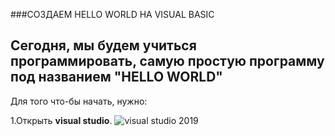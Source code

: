 ###СОЗДАЕМ HELLO WORLD НА VISUAL BASIC

Сегодня, мы будем учиться программировать,
самую простую программу под названием
"HELLO WORLD"
---
Для того что-бы начать, нужно:

1.Открыть **visual studio**.
![visual studio 2019](/images/start-window1.png)

